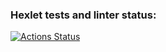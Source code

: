 ### Hexlet tests and linter status:
[![Actions Status](https://github.com/IlyaLysenkov-Hexlet/python-project-49/actions/workflows/hexlet-check.yml/badge.svg)](https://github.com/IlyaLysenkov-Hexlet/python-project-49/actions)